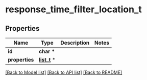# response_time_filter_location_t

## Properties
Name | Type | Description | Notes
------------ | ------------- | ------------- | -------------
**id** | **char \*** |  | 
**properties** | [**list_t**](response_time_filter_properties.md) \* |  | 

[[Back to Model list]](../README.md#documentation-for-models) [[Back to API list]](../README.md#documentation-for-api-endpoints) [[Back to README]](../README.md)


